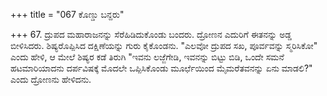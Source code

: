 +++
title = "067 ಕೊಣ್ಡು ಬನ್ದರು"

+++
67. ದ್ರುಪದ ಮಹಾರಾಜನನ್ನು ಸೆರೆಹಿಡಿದುಕೊಂಡು ಬಂದರು. ದ್ರೋಣನ ಎದುರಿಗೆ ಈತನನ್ನು ಅಡ್ಡ ಬೀಳಿಸಿದರು. ಶಿಷ್ಯರೊಪ್ಪಿಸಿದ ದಕ್ಷಿಣೆಯನ್ನು ಗುರು ಕೈಕೊಂಡನು. "ಎಲವೋ ದ್ರುಪದ ಸಖ, ಪೂರ್ವವನ್ನು ಸ್ಮರಿಸಿಕೋ" ಎಂದು ಹೇಳಿ, ಆ ಮೇಲೆ ಶಿಷ್ಯರ ಕಡೆ ತಿರುಗಿ "ಇವನು ಲಜ್ಜೆಗೇಡಿ, ಇವನನ್ನು ಬಿಟ್ಟು ಬಿಡಿ, ಒಂದೇ ಸಮನೆ ಹಟಮಾರಿಯಾದನು ದರ್ಪವಿಷಕ್ಕೆ ಮೊದಲೇ ಒಪ್ಪಿಸಿಕೊಂಡು  ಮೂರ್ಛೆಯಿಂದ ಮೈಮರೆತವನನ್ನು ಏನು ಮಾಡಲಿ?" ಎಂದು ದ್ರೋಣನು ಹೇಳಿದನು.